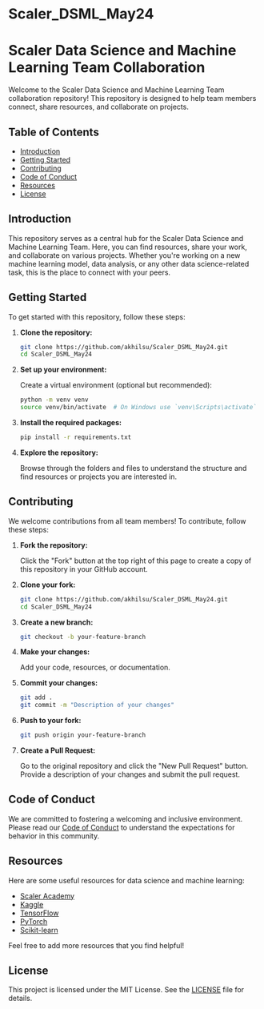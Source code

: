 # Scaler_DSML_May24
# Scaler Data Science and Machine Learning Team Collaboration

Welcome to the Scaler Data Science and Machine Learning Team collaboration repository! This repository is designed to help team members connect, share resources, and collaborate on projects.

## Table of Contents

- [Introduction](#introduction)
- [Getting Started](#getting-started)
- [Contributing](#contributing)
- [Code of Conduct](#code-of-conduct)
- [Resources](#resources)
- [License](#license)

## Introduction

This repository serves as a central hub for the Scaler Data Science and Machine Learning Team. Here, you can find resources, share your work, and collaborate on various projects. Whether you're working on a new machine learning model, data analysis, or any other data science-related task, this is the place to connect with your peers.

## Getting Started

To get started with this repository, follow these steps:

1. **Clone the repository:**

    ```sh
    git clone https://github.com/akhilsu/Scaler_DSML_May24.git
    cd Scaler_DSML_May24
    ```

2. **Set up your environment:**

    Create a virtual environment (optional but recommended):

    ```sh
    python -m venv venv
    source venv/bin/activate  # On Windows use `venv\Scripts\activate`
    ```

3. **Install the required packages:**

    ```sh
    pip install -r requirements.txt
    ```

4. **Explore the repository:**

    Browse through the folders and files to understand the structure and find resources or projects you are interested in.

## Contributing

We welcome contributions from all team members! To contribute, follow these steps:

1. **Fork the repository:**

    Click the "Fork" button at the top right of this page to create a copy of this repository in your GitHub account.

2. **Clone your fork:**

    ```sh
    git clone https://github.com/akhilsu/Scaler_DSML_May24.git
    cd Scaler_DSML_May24
    ```

3. **Create a new branch:**

    ```sh
    git checkout -b your-feature-branch
    ```

4. **Make your changes:**

    Add your code, resources, or documentation.

5. **Commit your changes:**

    ```sh
    git add .
    git commit -m "Description of your changes"
    ```

6. **Push to your fork:**

    ```sh
    git push origin your-feature-branch
    ```

7. **Create a Pull Request:**

    Go to the original repository and click the "New Pull Request" button. Provide a description of your changes and submit the pull request.

## Code of Conduct

We are committed to fostering a welcoming and inclusive environment. Please read our [Code of Conduct](CODE_OF_CONDUCT.md) to understand the expectations for behavior in this community.

## Resources

Here are some useful resources for data science and machine learning:

- [Scaler Academy](https://www.scaler.com/)
- [Kaggle](https://www.kaggle.com/)
- [TensorFlow](https://www.tensorflow.org/)
- [PyTorch](https://pytorch.org/)
- [Scikit-learn](https://scikit-learn.org/)

Feel free to add more resources that you find helpful!

## License

This project is licensed under the MIT License. See the [LICENSE](LICENSE) file for details.
